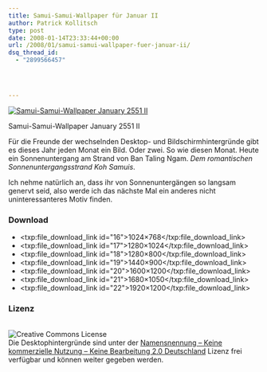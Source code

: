 ```yaml
---
title: Samui-Samui-Wallpaper für Januar II
author: Patrick Kollitsch
type: post
date: 2008-01-14T23:33:44+00:00
url: /2008/01/samui-samui-wallpaper-fuer-januar-ii/
dsq_thread_id:
  - "2899566457"




---
```

<div class="flickr">
  <a href="http://www.flickr.com/photos/schreibblogade/2195317638/" title="Samui-Samui-Wallpaper January 2551 II"><img src="//farm3.static.flickr.com/2309/2195317638_4beb0c8757.jpg" alt="Samui-Samui-Wallpaper January 2551 II" /></a></p> 
  
  <p>
    Samui-Samui-Wallpaper January 2551 II
  </p>
</div>

Für die Freunde der wechselnden Desktop- und Bildschirmhintergründe gibt es dieses Jahr jeden Monat ein Bild. Oder zwei. So wie diesen Monat. Heute ein Sonnenuntergang am Strand von Ban Taling Ngam. _Dem romantischen Sonnenuntergangsstrand Koh Samuis_. 

Ich nehme natürlich an, dass ihr von Sonnenuntergängen so langsam genervt seid, also werde ich das nächste Mal ein anderes nicht uninteressanteres Motiv finden.

### Download

  * <txp:file\_download\_link id="16">1024&#215;768</txp:file\_download\_link>
  * <txp:file\_download\_link id="17">1280&#215;1024</txp:file\_download\_link>
  * <txp:file\_download\_link id="18">1280&#215;800</txp:file\_download\_link>
  * <txp:file\_download\_link id="19">1440&#215;900</txp:file\_download\_link>
  * <txp:file\_download\_link id="20">1600&#215;1200</txp:file\_download\_link>
  * <txp:file\_download\_link id="21">1680&#215;1050</txp:file\_download\_link>
  * <txp:file\_download\_link id="22">1920&#215;1200</txp:file\_download\_link>

### Lizenz

<a rel="license" href="http://creativecommons.org/licenses/by-nc-nd/2.0/de/"><br /> <img alt="Creative Commons License" style="display:inline;float:left;margin-right:10px;" src="//i.creativecommons.org/l/by-nc-nd/2.0/de/88x31.png" /><br /> </a> Die Desktophintergründe sind unter der <a rel="license" href="http://creativecommons.org/licenses/by-nc-nd/2.0/de/">Namensnennung &#8211; Keine kommerzielle Nutzung &#8211; Keine Bearbeitung 2.0 Deutschland</a> Lizenz frei verfügbar und können weiter gegeben werden.